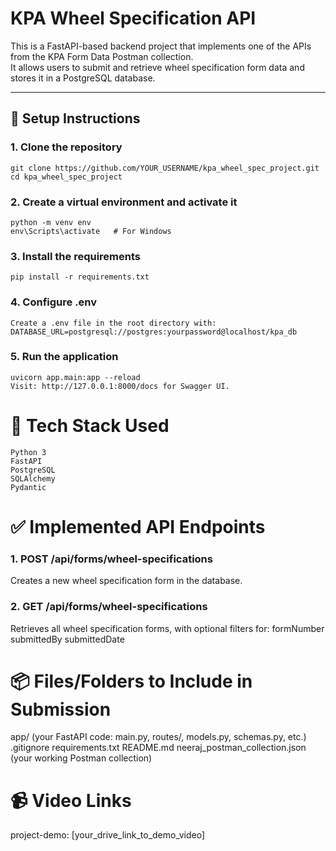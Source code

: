 # KPA Wheel Specification API

This is a FastAPI-based backend project that implements one of the APIs from the KPA Form Data Postman collection.  
It allows users to submit and retrieve wheel specification form data and stores it in a PostgreSQL database.

---

## 🚀 Setup Instructions

### 1. Clone the repository
```
git clone https://github.com/YOUR_USERNAME/kpa_wheel_spec_project.git
cd kpa_wheel_spec_project
```
### 2. Create a virtual environment and activate it
```
python -m venv env
env\Scripts\activate   # For Windows
```
### 3. Install the requirements
```
pip install -r requirements.txt
```
### 4. Configure .env
```
Create a .env file in the root directory with:
DATABASE_URL=postgresql://postgres:yourpassword@localhost/kpa_db
```
### 5. Run the application
```
uvicorn app.main:app --reload
Visit: http://127.0.0.1:8000/docs for Swagger UI.
```

# 🧩 Tech Stack Used
    Python 3
    FastAPI
    PostgreSQL
    SQLAlchemy
    Pydantic

# ✅ Implemented API Endpoints

### 1. POST /api/forms/wheel-specifications
Creates a new wheel specification form in the database.

### 2. GET /api/forms/wheel-specifications
Retrieves all wheel specification forms, with optional filters for:
          formNumber
          submittedBy
          submittedDate

# 📦 Files/Folders to Include in Submission
app/ (your FastAPI code: main.py, routes/, models.py, schemas.py, etc.)
.gitignore
requirements.txt
README.md
neeraj_postman_collection.json (your working Postman collection)

# 📹 Video Links
project-demo: [your_drive_link_to_demo_video]
